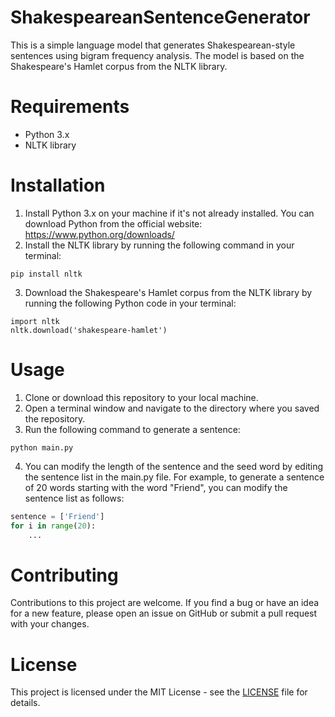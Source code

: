 # ShakespeareanSentenceGenerator
This is a simple language model that generates Shakespearean-style sentences using bigram frequency analysis. The model is based on the Shakespeare's Hamlet corpus from the NLTK library.
# Requirements
- Python 3.x
- NLTK library

# Installation
1. Install Python 3.x on your machine if it's not already installed. You can download Python from the official website: https://www.python.org/downloads/
2. Install the NLTK library by running the following command in your terminal:
```
pip install nltk
```
3. Download the Shakespeare's Hamlet corpus from the NLTK library by running the following Python code in your terminal:
```
import nltk
nltk.download('shakespeare-hamlet')
```
# Usage
1. Clone or download this repository to your local machine.
2. Open a terminal window and navigate to the directory where you saved the repository.
3. Run the following command to generate a sentence:
```
python main.py
```
4. You can modify the length of the sentence and the seed word by editing the sentence list in the main.py file. For example, to generate a sentence of 20 words starting with the word "Friend", you can modify the sentence list as follows:
```python
sentence = ['Friend']
for i in range(20):
    ...
```

# Contributing
Contributions to this project are welcome. If you find a bug or have an idea for a new feature, please open an issue on GitHub or submit a pull request with your changes.

# License
This project is licensed under the MIT License - see the [LICENSE](https://opensource.org/license/mit/) file for details.